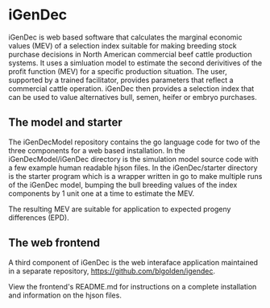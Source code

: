 # iGenDec
iGenDec is web based software that calculates the marginal economic values (MEV) of a selection index suitable for making breeding stock purchase decisions in North American commercial beef cattle production systems.  It uses a simluation model to estimate the second derivitives of the profit function (MEV) for a specific production situation.  The user, supported by a trained facilitator, provides parameters that reflect a commercial cattle operation.  iGenDec then provides a selection index that can be used to value alternatives bull, semen, heifer or embryo purchases.

## The model and starter
The iGenDecModel repository contains the go language code for two of the three components for a web based installation.  In the iGenDecModel/iGenDec directory is the simulation model source code with a few example human readable hjson files. In the iGenDec/starter directory is the starter program which is a wrapper written in go to make multiple runs of the iGenDec model, bumping the bull breeding values of the index components by 1 unit one at a time to estimate the MEV. 

The resulting MEV are suitable for application to expected progeny differences (EPD).

## The web frontend
A third component of iGenDec is the web interaface application maintained in a separate repository, https://github.com/blgolden/igendec. 

View the frontend's README.md for instructions on a complete installation and information on the hjson files.

